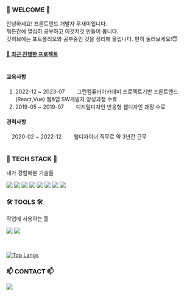 ### 👋 WELCOME 👋

안녕하세요! 프론트엔드 개발자 우새미입니다.<br>
뭐든간에 열심히 공부하고 이것저것 만들어 봅니다.<br>
깃허브에는 포트폴리오와 공부중인 것을 정리해 올립니다. 편히 둘러보세요!😇<br>

#### <a href="https://bbbgoat.github.io/Studio-app/">📌 최근 진행한 프로젝트</a>

#

#### 교육사항
1. 2022-12 ~ 2023-07 　　그린컴퓨터아카데미 프로젝트기반 프론트엔드(React,Vue) 웹&앱 SW개발자 양성과정 수료
2. 2019-05 ~ 2019-07 　　디지털디자인 반응형 웹디자인 과정 수료

#### 경력사항
　2020-02 ~ 2022-12 　　웹디자이너 직무로 약 3년간 근무

#


### 🌱 TECH STACK 🌱
내가 경험해본 기술들 <br>

<img src="https://img.shields.io/badge/React-61DAFB?style=flat-square&logo=React&logoColor=white"/> <img src="https://img.shields.io/badge/vue.js-4FC08D?style=flat-square&logo=vuedotjs&logoColor=white"/> <img src="https://img.shields.io/badge/html5-E34F26?style=flat-square&logo=html5&logoColor=white"/> <img src="https://img.shields.io/badge/css3-1572B6?style=flat-square&logo=css3&logoColor=white"/> <img src="https://img.shields.io/badge/javascript-F7DF1E?style=flat-square&logo=javascript&logoColor=white"/> <img src="https://img.shields.io/badge/jquery-0769AD?style=flat-square&logo=jquery&logoColor=white"/> <img src="https://img.shields.io/badge/three.js-000000?style=flat-square&logo=three.js&logoColor=white"/> <img src="https://img.shields.io/badge/node.js-339933?style=flat-square&logo=node.js&logoColor=white"/>

### 🛠 TOOLS 🛠
작업에 사용하는 툴 <br>

<img src="https://img.shields.io/badge/github-181717?style=flat-square&logo=github&logoColor=white"/> <img src="https://img.shields.io/badge/VSCode-007ACC?style=flat-square&logo=visualstudiocode&logoColor=white"/> 

<br>

[![Top Langs](https://github-readme-stats.vercel.app/api/top-langs/?username=BbbGoat&layout=donut)](https://github.com/anuraghazra/github-readme-stats)



### 📫 CONTACT 📫
<img src="https://img.shields.io/badge/oomi9421@gmail.com-EA4335?style=flat-square&logo=gmail&logoColor=white"/>


<!--
- 🔭 I’m currently working on ...
- 🌱 I’m currently learning ...
- 👯 I’m looking to collaborate on ...
- 🤔 I’m looking for help with ...
- 💬 Ask me about ...
- 📫 How to reach me: ...
- 😄 Pronouns: ...
- ⚡ Fun fact: ...
-->
